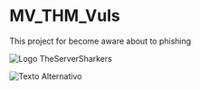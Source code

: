 # MV_THM_Vuls
This project for become aware about to phishing

![Logo TheServerSharkers]([https://exemplo.com/logo.png](https://drive.google.com/file/d/1Z-MdIV-tn-qdh21YtZ4NoVinHM1-wbGs/view?usp=sharing))

<img src="https://drive.google.com/file/d/1Z-MdIV-tn-qdh21YtZ4NoVinHM1-wbGs/view?usp=sharing" alt="Texto Alternativo">
